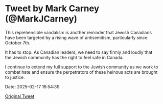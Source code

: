 # Tweet by Mark Carney (@MarkJCarney)

This reprehensible  vandalism is another reminder that Jewish Canadians have been targeted by a rising wave of antisemitism, particularly since October 7th.

It has to stop. As Canadian leaders, we need to say firmly and loudly that the Jewish community has the right to feel safe in Canada.  

I continue to extend my full support to the Jewish community as we work to combat hate and ensure the perpetrators of these heinous acts are brought to justice.

Date: 2025-02-17 19:54:39

[Original Tweet](https://x.com/MarkJCarney/status/1891577016085877168)

